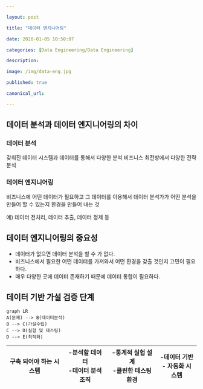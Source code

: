 ```yaml
---

layout: post

title: "데이터 엔지니어링"

date: 2020-01-05 10:50:07

categories: [Data Engineering/Data Engineering]

description:

image: /img/data-eng.jpg

published: true

canonical_url:

---
```


데이터 분석과 데이터 엔지니어링의 차이
--------------------------------------

### 데이터 분석

갖춰진 데이터 시스템과 데이터를 통해서 다양한 분석 비즈니스 최전방에서 다양한 전략 분석

### 데이터 엔지니어링

비즈니스에 어떤 데이터가 필요하고 그 데이터를 이용해서 데이터 분석가가 어떤 분석을 만들어 할 수 있는지 환경을 만들어 내는 것

예) 데이터 전처리, 데이터 추출, 데이터 정제 등

데이터 엔지니어링의 중요성
--------------------------

-	데이터가 없으면 데이터 분석을 할 수 가 없다.
-	비즈니스에서 필요한 어떤 데이터를 가져와서 어떤 환경을 갖출 것인지 고민이 필요하다.
-	매우 다양한 곳에 데이터 존재하기 때문에 데이터 통합이 필요하다.

데이터 기반 가설 검증 단계
--------------------------

```mermaid
graph LR
A(문제) --> B(데이터분석)
B --> C(가설수립)
C --> D(실험 및 테스팅)
D --> E(최적화)
```

| 구축 되어야 하는 시스템 | -분석할 데이터 <br> -데이터 분석 조직 | -통계적 실헙 설계 <br>-클린한 테스팅 환경 | -데이터 기반 <br> - 자동화 시스템 |
|-------------------------|---------------------------------------|-------------------------------------------|-----------------------------------|
